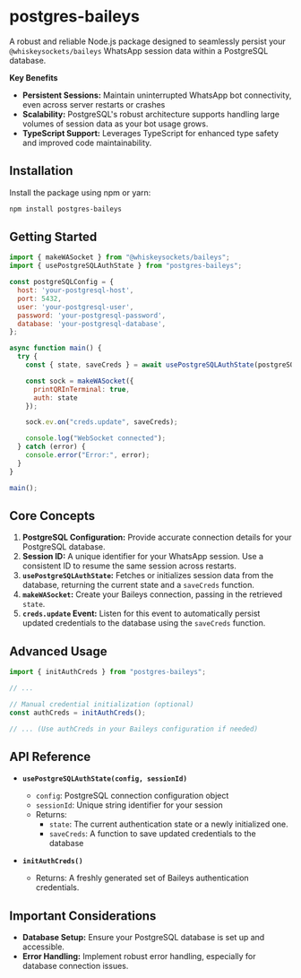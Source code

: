 # postgres-baileys

A robust and reliable Node.js package designed to seamlessly persist your `@whiskeysockets/baileys` WhatsApp session data within a PostgreSQL database. 

**Key Benefits**

* **Persistent Sessions:** Maintain uninterrupted WhatsApp bot connectivity, even across server restarts or crashes
* **Scalability:** PostgreSQL's robust architecture supports handling large volumes of session data as your bot usage grows. 
* **TypeScript Support:** Leverages TypeScript for enhanced type safety and improved code maintainability.

## Installation

Install the package using npm or yarn:

```bash
npm install postgres-baileys
```

## Getting Started

```javascript
import { makeWASocket } from "@whiskeysockets/baileys";
import { usePostgreSQLAuthState } from "postgres-baileys"; 

const postgreSQLConfig = {
  host: 'your-postgresql-host',
  port: 5432, 
  user: 'your-postgresql-user',
  password: 'your-postgresql-password',
  database: 'your-postgresql-database',
};

async function main() {
  try {
    const { state, saveCreds } = await usePostgreSQLAuthState(postgreSQLConfig, "your-unique-session-id");

    const sock = makeWASocket({
      printQRInTerminal: true,
      auth: state
    });

    sock.ev.on("creds.update", saveCreds); 

    console.log("WebSocket connected");
  } catch (error) {
    console.error("Error:", error);
  }
}

main();
```

## Core Concepts

1. **PostgreSQL Configuration:** Provide accurate connection details for your PostgreSQL database.
2. **Session ID:** A unique identifier for your WhatsApp session. Use a consistent ID to resume the same session across restarts.
3. **`usePostgreSQLAuthState`:** Fetches or initializes session data from the database, returning the current state and a `saveCreds` function.
4. **`makeWASocket`:** Create your Baileys connection, passing in the retrieved `state`.
5. **`creds.update` Event:**  Listen for this event to automatically persist updated credentials to the database using the `saveCreds` function.

## Advanced Usage

```javascript
import { initAuthCreds } from "postgres-baileys";

// ...

// Manual credential initialization (optional)
const authCreds = initAuthCreds(); 

// ... (Use authCreds in your Baileys configuration if needed)
```

## API Reference

* **`usePostgreSQLAuthState(config, sessionId)`**
    * `config`:  PostgreSQL connection configuration object
    * `sessionId`:  Unique string identifier for your session
    * Returns:  
        * `state`: The current authentication state or a newly initialized one.
        * `saveCreds`: A function to save updated credentials to the database

* **`initAuthCreds()`**
   * Returns: A freshly generated set of Baileys authentication credentials.

## Important Considerations

* **Database Setup:** Ensure your PostgreSQL database is set up and accessible. 
* **Error Handling:** Implement robust error handling, especially for database connection issues.


